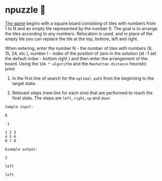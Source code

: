 # npuzzle :jigsaw:

[ The game](http://mypuzzle.org/sliding) begins with a square board consisting of tiles with numbers from 1 to N and an empty tile represented by the number 0. The goal is to arrange the tiles according to any numbers. Relocation is used, and in place of the empty tile you can replace the tile at the top, bottom, left and right.

When entering, enter the number N - the number of tiles with numbers (8, 15, 24, etc.), number I - index of the position of zero in the solution (at -1 set the default index - bottom right ) and then enter the arrangement of the board. Using the `IDA * algorithm` and the `Manhattan distance` heuristic print:

1) In the first line of search for the `optimal path` from the beginning to the target state.

2) Relevant steps (new line for each one) that are performed to reach the final state. The steps are `left`, `right`, `up` and `down`

```
Sample input:

8

-1

1 2 3
4 5 6
0 7 8

Example output:

2

left

left
```